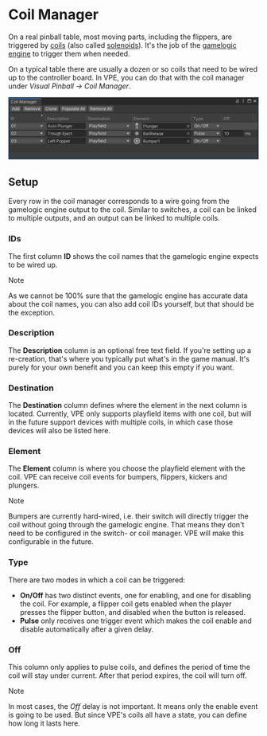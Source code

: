 # Coil Manager

On a real pinball table, most moving parts, including the flippers, are triggered by [coils](https://en.wikipedia.org/wiki/Inductor) (also called [solenoids](https://en.wikipedia.org/wiki/Solenoid)). It's the job of the [gamelogic engine](~/creators-guide/manual/gamelogic-engine.md) to trigger them when needed.

On a typical table there are usually a dozen or so coils that need to be wired up to the controller board. In VPE, you can do that with the coil manager under *Visual Pinball -> Coil Manager*.

![Coil Manager](coil-manager.png)

## Setup

Every row in the coil manager corresponds to a wire going from the gamelogic engine output to the coil. Similar to switches, a coil can be linked to multiple outputs, and an output can be linked to multiple coils.

### IDs

The first column **ID** shows the coil names that the gamelogic engine expects to be wired up.

> [!note]
> As we cannot be 100% sure that the gamelogic engine has accurate data about the coil names, you can also add coil IDs yourself, but that should be the exception.

### Description

The **Description** column is an optional free text field. If you're setting up a re-creation, that's where you typically put what's in the game manual. It's purely for your own benefit and you can keep this empty if you want.

### Destination

The **Destination** column defines where the element in the next column is located. Currently, VPE only supports playfield items with one coil, but will in the future support devices with multiple coils, in which case those devices will also be listed here.

### Element

The **Element** column is where you choose the playfield element with the coil. VPE can receive coil events for bumpers, flippers, kickers and plungers.

> [!note]
> Bumpers are currently hard-wired, i.e. their switch will directly trigger the coil without going through the gamelogic engine. That means they don't need to be configured in the switch- or coil manager. VPE will make this configurable in the future.

### Type

There are two modes in which a coil can be triggered:

- **On/Off** has two distinct events, one for enabling, and one for disabling the coil. For example, a flipper coil gets enabled when the player presses the flipper button, and disabled when the button is released.
- **Pulse** only receives one trigger event which makes the coil enable and disable automatically after a given delay.

### Off

This column only applies to pulse coils, and defines the period of time the coil will stay under current. After that period expires, the coil will turn off.

> [!note]
> In most cases, the *Off* delay is not important. It means only the enable event is going to be used. But since VPE's coils all have a state, you can define how long it lasts here.
